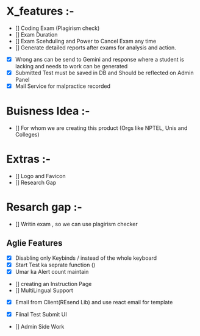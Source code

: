 # X_features :-

-   [] Coding Exam (Plagirism check)
-   [] Exam Duration
-   [] Exam Scehduling and Power to Cancel Exam any time
-   [] Generate detailed reports after exams for analysis and action.
-   [x] Wrong ans can be send to Gemini and response where a student is lacking and needs to work can be generated
-   [x] Submitted Test must be saved in DB and Should be reflected on Admin Panel
-   [x] Mail Service for malpractice recorded

# Buisness Idea :-

-   [] For whom we are creating this product (Orgs like NPTEL, Unis and Colleges)

# Extras :-

-   [] Logo and Favicon
-   [] Research Gap

# Resarch gap :-

-   [] Writin exam , so we can use plagirism checker

## Aglie Features

<!--Before 7pm -->

-   [x] Disabling only Keybinds / instead of the whole keyboard
-   [x] Start Test ka seprate function ()
-   [x] Umar ka Alert count maintain
-   [] creating an Instruction Page
-   [] MultiLingual Support
-   [x] Email from Client(REsend Lib) and use react email for template

<!-- Before 3 -->

-   [x] Fiinal Test Submit UI
-   [] Admin Side Work
